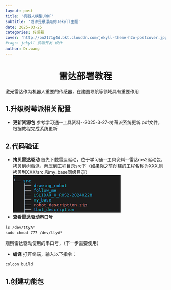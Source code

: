 ```yaml
---
layout: post
title: '机器人模型URDF'
subtitle: '或许是最漂亮的Jekyll主题'
date: 2025-03-25
categories: 传感器
cover: 'http://on2171g4d.bkt.clouddn.com/jekyll-theme-h2o-postcover.jpg'
#tags: jekyll 前端开发 设计
author: Dr.wang
---
```

# <center>雷达部署教程
激光雷达作为机器人重要的传感器，在建图导航等领域具有重要作用
## 1.升级树莓派相关配置

- **更新资源包**
参考学习通--工具资料--2025-3-27-树莓派系统更新.pdf文件，根据教程完成系统更新
## 2.代码验证
- **拷贝雷达驱动**
首先下载雷达驱动，位于学习通--工具资料--雷达ros2驱动包，拷贝到树莓派，解压到工程目录src下（如果你之前创建的工程名称为XXX,则拷贝到XXX/src,和my_base同级目录）
![alt text](/assets/images/lidar-1.png)
- **查看雷达驱动串口号**
```xml
ls /dev/ttyA*
sudo chmod 777 /dev/ttyA*
```
观察雷达驱动使用的串口号，（下一步需要使用）
- **编译**
打开终端，输入以下指令：
```xml
colcon build
```

## 1.创建功能包
